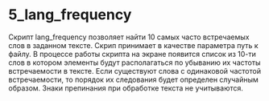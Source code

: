 # 5_lang_frequency

Скрипт lang_frequency позволяет найти 10 самых часто встречаемых слов в заданном тексте.
Скрип принимает в качестве параметра путь к файлу. В процессе работы скрипта на экране появится список из 10-ти слов в котором элементы будут располагаться по убыванию их частоты встречаемости в тексте. Если существуют слова с одинаковой частотой встречаемости, то порядок их следования будет определен случайным образом. Знаки препинания при обработке текста не учитываются. 
